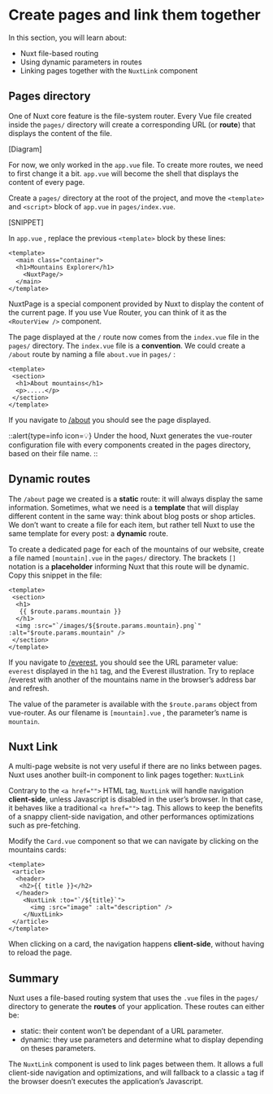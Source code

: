 # Create pages and link them together

In this section, you will learn about:

- Nuxt file-based routing
- Using dynamic parameters in routes
- Linking pages together with the `NuxtLink` component

## Pages directory

One of Nuxt core feature is the file-system router. Every Vue file created inside the `pages/` directory will create a corresponding URL (or **route**) that displays the content of the file.

[Diagram]

For now, we only worked in the `app.vue` file. To create more routes, we need to first change it a bit. `app.vue` will become the shell that displays the content of every page.

Create a `pages/` directory at the root of the project, and move the `<template>` and `<script>` block of `app.vue` in `pages/index.vue`.

[SNIPPET]

In `app.vue` , replace the previous `<template>` block by these lines:

```vue [app.vue]
<template>
  <main class="container">
  <h1>Mountains Explorer</h1>
    <NuxtPage/>
  </main>
</template>
```

NuxtPage is a special component provided by Nuxt to display the content of the current page. If you use Vue Router, you can think of it as the `<RouterView />` component.

The page displayed at the `/` route now comes from the `index.vue` file in the `pages/` directory. The `index.vue` file is a **convention**. We could create a `/about` route by naming a file `about.vue` in `pages/` :

```vue [pages/about.vue]
<template>
 <section>
  <h1>About mountains</h1>
  <p>.....</p>
 </section>
</template> 
```

If you navigate to [/about](http://localhost:3000/about) you should see the page displayed.

::alert{type=info icon=💡}
Under the hood, Nuxt generates the vue-router configuration file with every components created in the pages directory, based on their file name.
::

## Dynamic routes

The `/about` page we created is a **static** route: it will always display the same information. Sometimes, what we need is a **template** that will display different content in the same way: think about blog posts or shop articles. We don’t want to create a file for each item, but rather tell Nuxt to use the same template for every post: a **dynamic** route.

To create a dedicated page for each of the mountains of our website, create a file named `[mountain].vue`  in the `pages/` directory. The brackets `[]` notation is a **placeholder** informing Nuxt that this route will be dynamic. Copy this snippet in the file:

```vue [pages/[mountain].vue]
<template>
 <section>
  <h1>
   {{ $route.params.mountain }}
  </h1>
  <img :src="`/images/${$route.params.mountain}.png`" :alt="$route.params.mountain" />
 </section>
</template>
```

If you navigate to [/everest](http://localhost:3000/everest), you should see the URL parameter value: `everest` displayed in the `h1` tag, and the Everest illustration. Try to replace /everest with another of the mountains name in the browser’s address bar and refresh.

The value of the parameter is available with the `$route.params` object from vue-router. As our filename is `[mountain].vue` , the parameter’s name is `mountain`.

## Nuxt Link

A multi-page website is not very useful if there are no links between pages. Nuxt uses another built-in component to link pages together: `NuxtLink`

Contrary to the `<a href="">` HTML tag, `NuxtLink` will handle navigation **client-side**, unless Javascript is disabled in the user’s browser. In that case, it behaves like a traditional `<a href="">` tag. This allows to keep the benefits of a snappy client-side navigation, and other performances optimizations such as pre-fetching.

Modify the `Card.vue` component so that we can navigate by clicking on the mountains cards:

```vue [components/Card.vue]
<template>
 <article>
  <header>
   <h2>{{ title }}</h2>
  </header>
    <NuxtLink :to="`/${title}`">
      <img :src="image" :alt="description" />
    </NuxtLink>
 </article>
</template>
```

When clicking on a card, the navigation happens **client-side**, without having to reload the page.

## Summary

Nuxt uses a file-based routing system that uses the `.vue` files in the `pages/` directory to generate the **routes** of your application. These routes can either be:

- static: their content won’t be dependant of a URL parameter.
- dynamic: they use parameters and determine what to display depending on theses parameters.

The `NuxtLink` component is used to link pages between them. It allows a full client-side navigation and optimizations, and will fallback to a classic `a` tag if the browser doesn’t executes the application’s Javascript.
